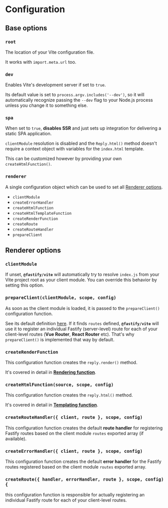 # Configuration

## Base options

### `root`

The location of your Vite configuration file.

It works with `import.meta.url` too.

### `dev`

Enables Vite's development server if set to `true`.

Its default value is set to `process.argv.includes('--dev')`, so it will automatically recognize passing the `--dev` flag to your Node.js process unless you change it to something else.

### `spa`

When set to `true`, **disables SSR** and just sets up integration for delivering a static SPA application.

`clientModule` resolution is disabled and the `Reply.html()` method doesn't require a context object with variables for the `index.html` template.

This can be customized however by providing your own `createHtmlFunction()`.

### `renderer`

A single configuration object which can be used to set all [Renderer options](/config/#renderer-options).

- `clientModule`
- `createErrorHandler`
- `createHtmlFunction`
- `createHtmlTemplateFunction`
- `createRenderFunction`
- `createRoute`
- `createRouteHandler`
- `prepareClient`

## Renderer options

### `clientModule`

If unset, **`@fastify/vite`** will automatically try to resolve `index.js` from your Vite project root as your client module. You can override this behavior by setting this option.

### `prepareClient(clientModule, scope, config)`

As soon as the client module is loaded, it is passed to the `prepareClient()` configuration function.

See its default definition [here](https://github.com/fastify/fastify-vite/blob/dev/packages/fastify-vite/config.js#L39). If it finds `routes` defined, **`@fastify/vite`** will use it to register an individual Fastify (server-level) route for each of your client-level routes (**Vue Router**, **React Router** etc). That's why `prepareClient()` is implemented that way by default.

### `createRenderFunction`

This configuration function creates the `reply.render()` method.

It's covered in detail in **[Rendering function](/guide/rendering-function)**.

### `createHtmlFunction(source, scope, config)`

This configuration function creates the `reply.html()` method.

It's covered in detail in **[Templating function](/guide/rendering-function)**.

### `createRouteHandler({ client, route }, scope, config)`

This configuration function creates the default **route handler** for registering Fastify routes based on the client module `routes` exported array (if available).

### `createErrorHandler({ client, route }, scope, config)`

This configuration function creates the default **error handler** for the Fastify routes registered based on the client module `routes` exported array.

### `createRoute({ handler, errorHandler, route }, scope, config) {`

this configuration function is responsible for actually registering an individual Fastify route for each of your client-level routes.

